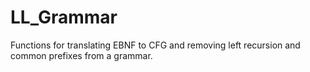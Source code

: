 # LL_Grammar
Functions for translating EBNF to CFG and removing left recursion and common prefixes from a grammar.

